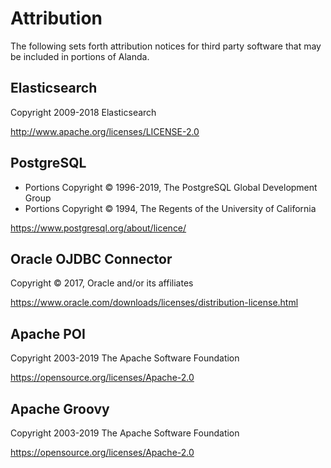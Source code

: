 # Attribution

The following sets forth attribution notices for third party software that may be included in portions of Alanda.

## Elasticsearch
Copyright 2009-2018 Elasticsearch

http://www.apache.org/licenses/LICENSE-2.0

## PostgreSQL
- Portions Copyright © 1996-2019, The PostgreSQL Global Development Group
- Portions Copyright © 1994, The Regents of the University of California

https://www.postgresql.org/about/licence/

## Oracle OJDBC Connector
Copyright © 2017, Oracle and/or its affiliates

https://www.oracle.com/downloads/licenses/distribution-license.html

## Apache POI
Copyright 2003-2019 The Apache Software Foundation

https://opensource.org/licenses/Apache-2.0

## Apache Groovy
Copyright 2003-2019 The Apache Software Foundation

https://opensource.org/licenses/Apache-2.0
